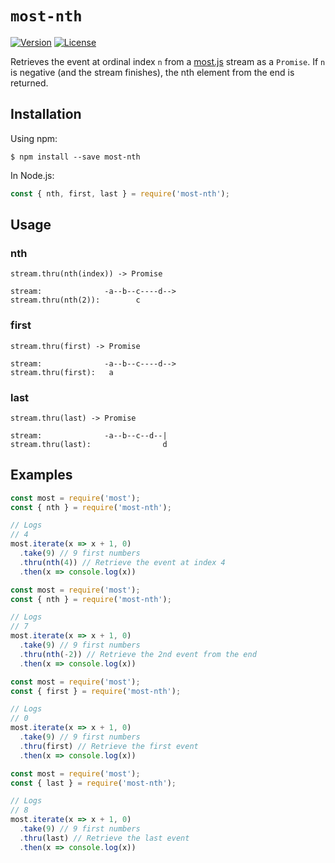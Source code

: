 # `most-nth` #

[![Version](https://img.shields.io/npm/v/most-nth.svg?style=flat-square)](https://npmjs.org/package/most-nth) [![License](https://img.shields.io/badge/license-BSD--3--Clause-42358A.svg?style=flat-square)](https://github.com/craft-ai/most-utils/blob/master/LICENSE)

Retrieves the event at ordinal index `n` from a [most.js](https://github.com/cujojs/most) stream as a `Promise`. If `n` is negative (and the stream finishes), the nth element from the end is returned.

## Installation ##

Using npm:

```console
$ npm install --save most-nth
```

In Node.js:

```js
const { nth, first, last } = require('most-nth');
```

## Usage ##

### nth ###

`stream.thru(nth(index)) -> Promise`

```
stream:              -a--b--c----d-->
stream.thru(nth(2)):        c
```

### first ###

`stream.thru(first) -> Promise`

```
stream:              -a--b--c----d-->
stream.thru(first):   a
```

### last ###

`stream.thru(last) -> Promise`

```
stream:              -a--b--c--d--|
stream.thru(last):                d
```

## Examples ##

```js
const most = require('most');
const { nth } = require('most-nth');

// Logs
// 4
most.iterate(x => x + 1, 0)
  .take(9) // 9 first numbers
  .thru(nth(4)) // Retrieve the event at index 4
  .then(x => console.log(x))
```

```js
const most = require('most');
const { nth } = require('most-nth');

// Logs
// 7
most.iterate(x => x + 1, 0)
  .take(9) // 9 first numbers
  .thru(nth(-2)) // Retrieve the 2nd event from the end
  .then(x => console.log(x))
```

```js
const most = require('most');
const { first } = require('most-nth');

// Logs
// 0
most.iterate(x => x + 1, 0)
  .take(9) // 9 first numbers
  .thru(first) // Retrieve the first event
  .then(x => console.log(x))
```

```js
const most = require('most');
const { last } = require('most-nth');

// Logs
// 8
most.iterate(x => x + 1, 0)
  .take(9) // 9 first numbers
  .thru(last) // Retrieve the last event
  .then(x => console.log(x))
```
